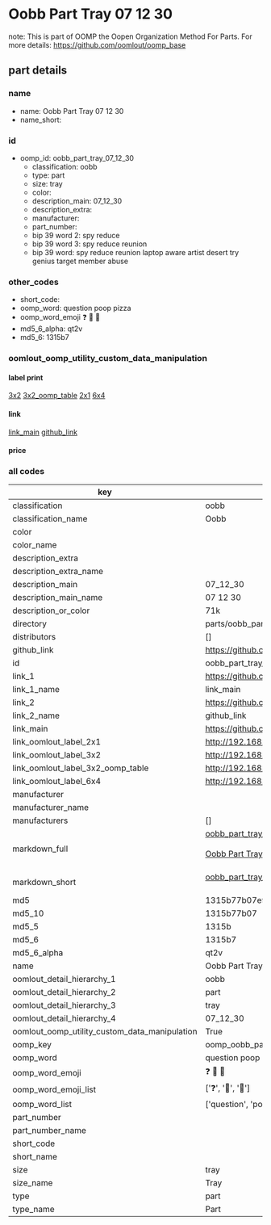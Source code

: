 # Oobb Part Tray 07 12 30  

note: This is part of OOMP the Oopen Organization Method For Parts. For more details: https://github.com/oomlout/oomp_base

##  part details





### name
* name: Oobb Part Tray 07 12 30
* name_short: 
### id
* oomp_id: oobb_part_tray_07_12_30
  * classification: oobb
  * type: part
  * size: tray
  * color: 
  * description_main: 07_12_30
  * description_extra: 
  * manufacturer: 
  * part_number: 
  * bip 39 word 2: spy reduce
  * bip 39 word 3: spy reduce reunion
  * bip 39 word: spy reduce reunion laptop aware artist desert try genius target member abuse

### other_codes
* short_code: 
* oomp_word: question poop pizza
* oomp_word_emoji :question: :poop: :pizza:
* md5_6_alpha: qt2v
* md5_6: 1315b7






### oomlout_oomp_utility_custom_data_manipulation
#### label print
[3x2](http://192.168.1.245:1112/?label=oomp%20qt2v)
[3x2_oomp_table](http://192.168.1.107:1112/?label=oomp%20qt2v)
[2x1](http://192.168.1.242:1112/?label=oomp%20qt2v)
[6x4](http://192.168.1.55:1112/?label=oomp%20qt2v)    

#### link

[link_main](https://github.com/oomlout/oomlout_oomp_current_version_messy/tree/main/parts/oobb_part_tray_07_12_30) [github_link](https://github.com/oomlout/oomlout_oomp_part_src/tree/main/parts/oobb_part_tray_07_12_30)                             

#### price







### all codes 
| key | value |  
| --- | --- |  
| classification | oobb |  
| classification_name | Oobb |  
| color |  |  
| color_name |  |  
| description_extra |  |  
| description_extra_name |  |  
| description_main | 07_12_30 |  
| description_main_name | 07 12 30 |  
| description_or_color | 71k |  
| directory | parts/oobb_part_tray_07_12_30 |  
| distributors | [] |  
| github_link | https://github.com/oomlout/oomlout_oomp_part_src/tree/main/parts/oobb_part_tray_07_12_30 |  
| id | oobb_part_tray_07_12_30 |  
| link_1 | https://github.com/oomlout/oomlout_oomp_current_version_messy/tree/main/parts/oobb_part_tray_07_12_30 |  
| link_1_name | link_main |  
| link_2 | https://github.com/oomlout/oomlout_oomp_part_src/tree/main/parts/oobb_part_tray_07_12_30 |  
| link_2_name | github_link |  
| link_main | https://github.com/oomlout/oomlout_oomp_current_version_messy/tree/main/parts/oobb_part_tray_07_12_30 |  
| link_oomlout_label_2x1 | http://192.168.1.242:1112/?label=oomp%20qt2v |  
| link_oomlout_label_3x2 | http://192.168.1.245:1112/?label=oomp%20qt2v |  
| link_oomlout_label_3x2_oomp_table | http://192.168.1.107:1112/?label=oomp%20qt2v |  
| link_oomlout_label_6x4 | http://192.168.1.55:1112/?label=oomp%20qt2v |  
| manufacturer |  |  
| manufacturer_name |  |  
| manufacturers | [] |  
| markdown_full | [oobb_part_tray_07_12_30](https://github.com/oomlout/oomlout_oomp_current_version_messy/tree/main/parts/oobb_part_tray_07_12_30)<br>[](https://github.com/oomlout/oomlout_oomp_current_version_messy/tree/main/parts/oobb_part_tray_07_12_30)<br>[Oobb Part Tray 07 12 30](https://github.com/oomlout/oomlout_oomp_current_version_messy/tree/main/parts/oobb_part_tray_07_12_30)<br><br> |  
| markdown_short | [oobb_part_tray_07_12_30](https://github.com/oomlout/oomlout_oomp_current_version_messy/tree/main/parts/oobb_part_tray_07_12_30)<br><br> |  
| md5 | 1315b77b07e9e774340827d170ad069a |  
| md5_10 | 1315b77b07 |  
| md5_5 | 1315b |  
| md5_6 | 1315b7 |  
| md5_6_alpha | qt2v |  
| name | Oobb Part Tray 07 12 30 |  
| oomlout_detail_hierarchy_1 | oobb |  
| oomlout_detail_hierarchy_2 | part |  
| oomlout_detail_hierarchy_3 | tray |  
| oomlout_detail_hierarchy_4 | 07_12_30 |  
| oomlout_oomp_utility_custom_data_manipulation | True |  
| oomp_key | oomp_oobb_part_tray_07_12_30 |  
| oomp_word | question poop pizza |  
| oomp_word_emoji | :question: :poop: :pizza: |  
| oomp_word_emoji_list | [':question:', ':poop:', ':pizza:'] |  
| oomp_word_list | ['question', 'poop', 'pizza'] |  
| part_number |  |  
| part_number_name |  |  
| short_code |  |  
| short_name |  |  
| size | tray |  
| size_name | Tray |  
| type | part |  
| type_name | Part |  
